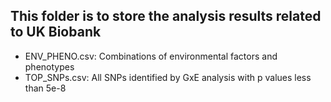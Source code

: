 
## This folder is to store the analysis results related to UK Biobank

* ENV_PHENO.csv: Combinations of environmental factors and phenotypes
* TOP_SNPs.csv: All SNPs identified by GxE analysis with p values less than 5e-8
